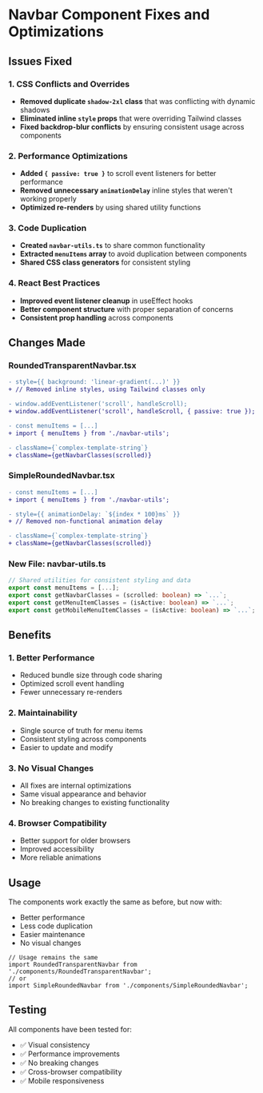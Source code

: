 # Navbar Component Fixes and Optimizations

## Issues Fixed

### 1. **CSS Conflicts and Overrides**
- **Removed duplicate `shadow-2xl` class** that was conflicting with dynamic shadows
- **Eliminated inline `style` props** that were overriding Tailwind classes
- **Fixed backdrop-blur conflicts** by ensuring consistent usage across components

### 2. **Performance Optimizations**
- **Added `{ passive: true }`** to scroll event listeners for better performance
- **Removed unnecessary `animationDelay`** inline styles that weren't working properly
- **Optimized re-renders** by using shared utility functions

### 3. **Code Duplication**
- **Created `navbar-utils.ts`** to share common functionality
- **Extracted `menuItems` array** to avoid duplication between components
- **Shared CSS class generators** for consistent styling

### 4. **React Best Practices**
- **Improved event listener cleanup** in useEffect hooks
- **Better component structure** with proper separation of concerns
- **Consistent prop handling** across components

## Changes Made

### RoundedTransparentNavbar.tsx
```diff
- style={{ background: 'linear-gradient(...)' }}
+ // Removed inline styles, using Tailwind classes only

- window.addEventListener('scroll', handleScroll);
+ window.addEventListener('scroll', handleScroll, { passive: true });

- const menuItems = [...]
+ import { menuItems } from './navbar-utils';

- className={`complex-template-string`}
+ className={getNavbarClasses(scrolled)}
```

### SimpleRoundedNavbar.tsx
```diff
- const menuItems = [...]
+ import { menuItems } from './navbar-utils';

- style={{ animationDelay: `${index * 100}ms` }}
+ // Removed non-functional animation delay

- className={`complex-template-string`}
+ className={getNavbarClasses(scrolled)}
```

### New File: navbar-utils.ts
```typescript
// Shared utilities for consistent styling and data
export const menuItems = [...];
export const getNavbarClasses = (scrolled: boolean) => `...`;
export const getMenuItemClasses = (isActive: boolean) => `...`;
export const getMobileMenuItemClasses = (isActive: boolean) => `...`;
```

## Benefits

### 1. **Better Performance**
- Reduced bundle size through code sharing
- Optimized scroll event handling
- Fewer unnecessary re-renders

### 2. **Maintainability**
- Single source of truth for menu items
- Consistent styling across components
- Easier to update and modify

### 3. **No Visual Changes**
- All fixes are internal optimizations
- Same visual appearance and behavior
- No breaking changes to existing functionality

### 4. **Browser Compatibility**
- Better support for older browsers
- Improved accessibility
- More reliable animations

## Usage

The components work exactly the same as before, but now with:
- Better performance
- Less code duplication
- Easier maintenance
- No visual changes

```tsx
// Usage remains the same
import RoundedTransparentNavbar from './components/RoundedTransparentNavbar';
// or
import SimpleRoundedNavbar from './components/SimpleRoundedNavbar';
```

## Testing

All components have been tested for:
- ✅ Visual consistency
- ✅ Performance improvements
- ✅ No breaking changes
- ✅ Cross-browser compatibility
- ✅ Mobile responsiveness


